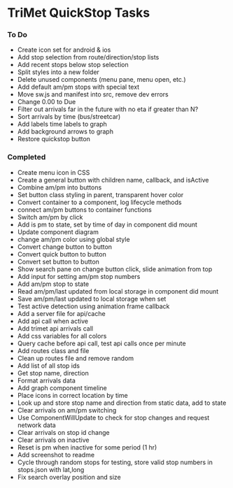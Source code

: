 # TriMet QuickStop Tasks
### To Do
* Create icon set for android & ios
* Add stop selection from route/direction/stop lists
* Add recent stops below stop selection
* Split styles into a new folder
* Delete unused components (menu pane, menu open, etc.)
* Add default am/pm stops with special text
* Move sw.js and manifest into src, remove dev errors
* Change 0.00 to Due
* Filter out arrivals far in the future with no eta if greater than N?
* Sort arrivals by time (bus/streetcar)
* Add labels time labels to graph
* Add background arrows to graph
* Restore quickstop button

### Completed
* Create menu icon in CSS
* Create a general button with children name, callback, and isActive
* Combine am/pm into buttons
* Set button class styling in parent, transparent hover color
* Convert container to a component, log lifecycle methods
* connect am/pm buttons to container functions
* Switch am/pm by click
* Add is pm to state, set by time of day in component did mount
* Update component diagram
* change am/pm color using global style
* Convert change button to button
* Convert quick button to button
* Convert set button to button
* Show search pane on change button click, slide animation from top
* Add input for setting am/pm stop numbers
* Add am/pm stop to state
* Read am/pm/last updated from local storage in component did mount
* Save am/pm/last updated to local storage when set
* Test active detection using animation frame callback
* Add a server file for api/cache
* Add api call when active
* Add trimet api arrivals call
* Add css variables for all colors
* Query cache before api call, test api calls once per minute
* Add routes class and file
* Clean up routes file and remove random
* Add list of all stop ids
* Get stop name, direction
* Format arrivals data
* Add graph component timeline 
* Place icons in correct location by time
* Look up and store stop name and direction from static data, add to state
* Clear arrivals on am/pm switching
* Use ComponentWillUpdate to check for stop changes and request network data
* Clear arrivals on stop id change
* Clear arrivals on inactive
* Reset is pm when inactive for some period (1 hr)
* Add screenshot to readme
* Cycle through random stops for testing, store valid stop numbers in stops.json with lat,long
* Fix search overlay position and size
